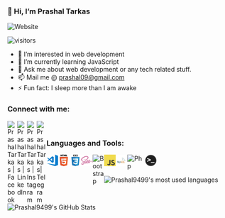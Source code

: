 ### 👋 Hi, I’m Prashal Tarkas

![Website](https://img.shields.io/website?label=prashal9499.github.io&style=for-the-badge&url=https://prashal9499.github.io)

![visitors](https://visitor-badge.glitch.me/badge?page_id=Prashal9499.Prashal9499)

- 👀 I’m interested in web development
- 🌱 I’m currently learning JavaScript
- 💬 Ask me about web development or any tech related stuff.
- 📫 Mail me @ prashal09@gmail.com
- ⚡ Fun fact: I sleep more than I am awake

### Connect with me:

 [<img align="left" alt="Prashal Tarkas | Facebook" width="22px" src="https://www.flaticon.com/svg/vstatic/svg/174/174848.svg?token=exp=1616414993~hmac=e7b77758a518356c93c53383e7b8db2f" />](https://www.facebook.com/Prashal.9499/)
 [<img align="left" alt="Prashal Tarkas | LinkedIn" width="22px" src="https://www.flaticon.com/svg/vstatic/svg/174/174857.svg?token=exp=1616415310~hmac=d56bb514addad416dd876e82ab673d6e" />](https://www.linkedin.com/in/prashal9499/)
 [<img align="left" alt="Prashal Tarkas | Instagram" width="22px" src="https://www.flaticon.com/svg/vstatic/svg/2111/2111463.svg?token=exp=1616414961~hmac=230c107d758f7e6feadfe59f31cd2c08"/>](https://www.instagram.com/prashal_9499/)
 [<img align="left" alt="Prashal Tarkas| Telegram" width="22px" src="https://www.flaticon.com/svg/vstatic/svg/2111/2111646.svg?token=exp=1616415535~hmac=ac274db741395077cac01da6be0a3f6b"/>](https://t.me/Prashal_9499)
<br>

### Languages and Tools:

  <img align="left" alt="Visual Studio Code" width="26px" src="https://raw.githubusercontent.com/github/explore/80688e429a7d4ef2fca1e82350fe8e3517d3494d/topics/visual-studio-code/visual-studio-code.png" />
  <img align="left" alt="HTML5" width="26px" src="https://raw.githubusercontent.com/github/explore/80688e429a7d4ef2fca1e82350fe8e3517d3494d/topics/html/html.png" />
  <img align="left" alt="CSS3" width="26px" src="https://raw.githubusercontent.com/github/explore/80688e429a7d4ef2fca1e82350fe8e3517d3494d/topics/css/css.png" />
  <img align="left" alt="Sass" width="26px" src="https://raw.githubusercontent.com/github/explore/80688e429a7d4ef2fca1e82350fe8e3517d3494d/topics/sass/sass.png" />
  <img align="left" alt="Bootstrap" width="26px" src="https://raw.githubusercontent.com/jmnote/z-icons/master/svg/bootstrap.svg" />
  <img align="left" alt="JavaScript" width="26px"src="https://raw.githubusercontent.com/github/explore/80688e429a7d4ef2fca1e82350fe8e3517d3494d/topics/javascript/javascript.png"/>
  <img align="left" alt="MySQL" width="26px" src="https://raw.githubusercontent.com/github/explore/80688e429a7d4ef2fca1e82350fe8e3517d3494d/topics/mysql/mysql.png" />
  <img align="left" alt="Php" width="40px" src="https://raw.githubusercontent.com/jmnote/z-icons/master/svg/php.svg" />
  <img align="left" alt="Terminal" width="26px" src="https://raw.githubusercontent.com/github/explore/80688e429a7d4ef2fca1e82350fe8e3517d3494d/topics/terminal/terminal.png" />

<br>
<br>

 ![Prashal9499's most used languages](https://github-readme-stats.vercel.app/api/top-langs/?username=prashal9499&amp;theme=dark&amp;hide_langs_below=1)

<br>

 ![Prashal9499's GitHub Stats](https://github-readme-stats.vercel.app/api?username=prashal9499&&show_icons=true&title_color=2dbff&icon_color=2dbff&text_color=e4c083&bg_color=0D1117)
